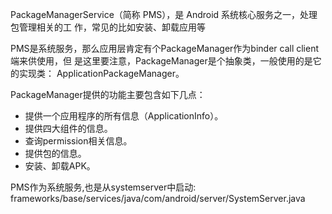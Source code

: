 PackageManagerService（简称 PMS），是 Android 系统核心服务之一，处理包管理相关的工
作，常见的比如安装、卸载应用等

PMS是系统服务，那么应用层肯定有个PackageManager作为binder call client端来供使用，但
是这里要注意，PackageManager是个抽象类，一般使用的是它的实现类：
ApplicationPackageManager。

PackageManager提供的功能主要包含如下几点：
* 提供一个应用程序的所有信息（ApplicationInfo）。
* 提供四大组件的信息。
* 查询permission相关信息。
* 提供包的信息。
* 安装、卸载APK。

PMS作为系统服务,也是从systemserver中启动:
frameworks/base/services/java/com/android/server/SystemServer.java


